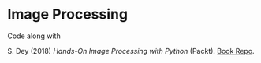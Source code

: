 # Image Processing
Code along with

S. Dey (2018) _Hands-On Image Processing with Python_ (Packt).
<a href="https://github.com/PacktPublishing/Hands-On-Image-Processing-with-Python">Book Repo</a>.
